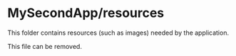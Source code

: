 # MySecondApp/resources

This folder contains resources (such as images) needed by the application. 

This file can be removed.
